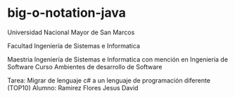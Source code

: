 # big-o-notation-java
Universidad Nacional Mayor de San Marcos

Facultad Ingeniería de Sistemas e Informatica

Maestria Ingeniería de Sistemas e Informatica con mención en Ingenieria de Software
Curso Ambientes de desarrollo de Software

Tarea: Migrar de lenguaje c# a un lenguaje de programación diferente (TOP10)
Alumno: Ramirez Flores Jesus David 